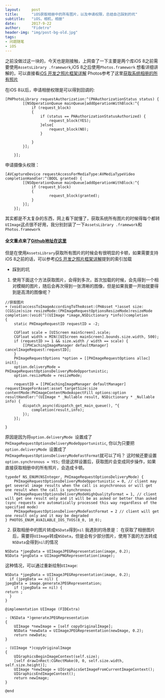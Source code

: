 ```yaml
---
layout:     post
title:      "iOS获取相册中的所有图片，以及申请权限，总结自己踩到的坑"
subtitle:   "iOS，相机，相册"
date:       2017-9-22
author:     "Fidetro"
header-img: "img/post-bg-old.jpg"
tags:
- 问题随笔
- iOS
---
```

之前没做过这一块的，今天也是刚接触，上网查了一下主要是两个库iOS 8之前需要使用`AssetsLibrary .framework`,iOS 8之后使用`Photos.framework`
想看详细讲解的，可以直接看[iOS 开发之照片框架详解](http://kayosite.com/ios-development-and-detail-of-photo-framework.html)
Photos参考了这里[获取系统相册的所有照片](http://www.jianshu.com/p/6bcda6b35801)


在iOS 8以后，申请相册权限是可以得到回调的:
```objc
[PHPhotoLibrary requestAuthorization:^(PHAuthorizationStatus status) {
        [[NSOperationQueue mainQueue]addOperationWithBlock:^{
            if (request_block)
            {
                if (status == PHAuthorizationStatusAuthorized) {
                    request_block(YES);
                }else{
                    request_block(NO);
                }
                
            }
        }];
      
    }];
```
申请摄像头权限：
```objc
[AVCaptureDevice requestAccessForMediaType:AVMediaTypeVideo completionHandler:^(BOOL granted) {
        [[NSOperationQueue mainQueue]addOperationWithBlock:^{
            if (request_block)
            {
                    request_block(granted);
            }
        }];
    }];
```


其实都是不太复杂的东西，网上看下就懂了，获取系统所有图片的时候得每个都转`UIImage`这点很不好用，我分别封装了一下`AssetsLibrary .framework`和`Photos.framework`

#### 全文重点来了[Github地址在这里](https://github.com/Fidetro/PhotoLibrary)
但是在使用`AssetsLibrary`获取所有图片的时候会有很明显的卡顿，如果需要支持iOS 8之前的话，可以参考[iOS 开发之照片框架详解](http://kayosite.com/ios-development-and-detail-of-photo-framework.html)提到的索引加载

- 踩到的坑
1. 使用下面这个方法获取图片，会得到多次，首次加载的时候，会先得到一个相对模糊的图片，随后会再次得到一张清晰的图像，但是如果我要一开始就要得到是高清的图像呢？  
 
```objc
//获取图片
+ (void)accessToImageAccordingToTheAsset:(PHAsset *)asset size:(CGSize)size resizeMode:(PHImageRequestOptionsResizeMode)resizeMode completion:(void(^)(UIImage *image,NSDictionary *info))completion
{
    static PHImageRequestID requestID = -2;
    
    CGFloat scale = [UIScreen mainScreen].scale;
    CGFloat width = MIN([UIScreen mainScreen].bounds.size.width, 500);
    if (requestID >= 1 && size.width / width == scale) {
        [[PHCachingImageManager defaultManager] cancelImageRequest:requestID];
    }
    PHImageRequestOptions *option = [[PHImageRequestOptions alloc] init];
    option.deliveryMode = PHImageRequestOptionsDeliveryModeOpportunistic;
    option.resizeMode = resizeMode;
 
    requestID = [[PHCachingImageManager defaultManager] requestImageForAsset:asset targetSize:size contentMode:PHImageContentModeAspectFill options:option resultHandler:^(UIImage * _Nullable result, NSDictionary * _Nullable info) {
        dispatch_async(dispatch_get_main_queue(), ^{
            completion(result,info);
        });
    }];
    
}
```   
原因是因为将`option.deliveryMode `设置成了`PHImageRequestOptionsDeliveryModeOpportunistic`,
你以为只要把`option.deliveryMode `设置成了`PHImageRequestOptionsDeliveryModeFastFormat`就可以了吗？
这时候还要设置`option.synchronous = YES;`
但是这样设置后，获取图片会变成同步操作，如果直接获取相册中的所有照片，会造成卡顿。   
```objc
typedef NS_ENUM(NSInteger, PHImageRequestOptionsDeliveryMode) {
    PHImageRequestOptionsDeliveryModeOpportunistic = 0, // client may get several image results when the call is asynchronous or will get one result when the call is synchronous
    PHImageRequestOptionsDeliveryModeHighQualityFormat = 1, // client will get one result only and it will be as asked or better than asked (sync requests are automatically processed this way regardless of the specified mode)
    PHImageRequestOptionsDeliveryModeFastFormat = 2 // client will get one result only and it may be degraded
} PHOTOS_ENUM_AVAILABLE_IOS_TVOS(8_0, 10_0);
```   

2. 获取相册中的图片转成`NSData`得到`nil`
我遇到的场景是：
在获取了相册图片后，需要将`UIImage`转成`NSData`，但是会有少部分图片，使用下面的方法转成`NSData`会得到`nil`的情况   

```objc
NSData *jpegData = UIImageJPEGRepresentation(image, 0.2);
NSData *pngData = UIImagePNGRepresentation(image);
```  

这种情况，可以通过重新绘制`UIImage`:  

```objc
NSData *jpegData = UIImageJPEGRepresentation(image, 0.2);
  if (jpegData == nil) {
jpegData = image.generateJPEGRepresentation;
    if (jpegData == nil) {
return ;
  }
}

```   

```objc
@implementation UIImage (FIDExtra)

- (NSData *)generateJPEGRepresentation
{
    UIImage *newImage = [self copyOriginalImage];
    NSData *newData = UIImageJPEGRepresentation(newImage, 0.2);
    return newData;
}

- (UIImage *)copyOriginalImage
{
    UIGraphicsBeginImageContext(self.size);
    [self drawInRect:CGRectMake(0, 0, self.size.width, self.size.height)];
    UIImage *newImage = UIGraphicsGetImageFromCurrentImageContext();
    UIGraphicsEndImageContext();
    return newImage;
}

@end
```

